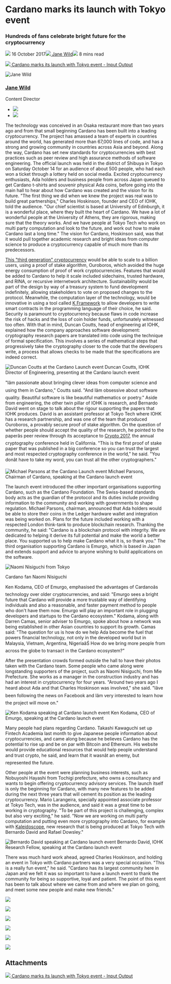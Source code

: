 # Cardano marks its launch with Tokyo event
### **Hundreds of fans celebrate bright future for the cryptocurrency**
![](img/2017-10-16-cardano-marks-its-launch-with-tokyo-event.002.png) 16 October 2017![](img/2017-10-16-cardano-marks-its-launch-with-tokyo-event.002.png)[ Jane Wild](/en/blog/authors/jane-wild/page-1/)![](img/2017-10-16-cardano-marks-its-launch-with-tokyo-event.003.png) 8 mins read

![](img/2017-10-16-cardano-marks-its-launch-with-tokyo-event.004.png)[ Cardano marks its launch with Tokyo event - Input Output](https://ucarecdn.com/f0080953-1a94-4089-b719-ed69ecf2ad07/-/inline/yes/ "Cardano marks its launch with Tokyo event - Input Output")

![Jane Wild](img/2017-10-16-cardano-marks-its-launch-with-tokyo-event.005.png)[](/en/blog/authors/jane-wild/page-1/)
### [**Jane Wild**](/en/blog/authors/jane-wild/page-1/)
Content Director

- ![](img/2017-10-16-cardano-marks-its-launch-with-tokyo-event.006.png)[](https://www.linkedin.com/in/jane-wild-7898389 "LinkedIn")
- ![](img/2017-10-16-cardano-marks-its-launch-with-tokyo-event.007.png)[](https://twitter.com/jane_wild_ "Twitter")

The technology was conceived in an Osaka restaurant more than two years ago and from that small beginning Cardano has been built into a leading cryptocurrency. The project has amassed a team of experts in countries around the world, has generated more than 67,000 lines of code, and has a strong and growing community in countries across Asia and beyond. Along the way, Cardano has set new standards for cryptocurrencies with best practices such as peer review and high assurance methods of software engineering. The official launch was held in the district of Shibuya in Tokyo on Saturday October 14 for an audience of about 500 people, who had each won a ticket through a lottery held on social media. Excited cryptocurrency enthusiasts, Ada holders and business people from across Japan queued to get Cardano t-shirts and souvenir physical Ada coins, before going into the main hall to hear about how Cardano was created and the vision for its future. "The first thing we did when we knew the project was real was to build great partnerships," Charles Hoskinson, founder and CEO of IOHK, told the audience. "Our chief scientist is based at University of Edinburgh, it is a wonderful place, where they built the heart of Cardano. We have a lot of wonderful people at the University of Athens, they are rigorous, making sure that the theory works. And we have people at Tokyo Tech who work on multi party computation and look to the future, and work out how to make Cardano last a long time." The vision for Cardano, Hoskinson said, was that it would pull together academic research and bright ideas from computer science to produce a cryptocurrency capable of much more than its predecessors.

[This "third generation" cryptocurrency](https://www.bitsonline.com/video-hoskinson-cardano/ "Time for âThird Generationâ Blockchains, Says Cardanoâs Charles Hoskinson, Bitsonline") would be able to scale to a billion users, using a proof of stake algorithm, Ouroboros, which avoided the huge energy consumption of proof of work cryptocurrencies. Features that would be added to Cardano to help it scale included sidechains, trusted hardware, and RINA, or recursive internetwork architecture. Sustainability would be part of the design by way of a treasury system to fund development indefinitely, allowing stakeholders to vote on proposed changes to the protocol. Meanwhile, the computation layer of the technology, would be innovative in using a tool called [K Framework](https://coinjournal.net/kevm-wins-ic3-ethereum-crypto-boot-camp-2017-competition/ "KEVM Wins IC3-Ethereum Crypto Boot Camp 2017 Competition, Coin Journal") to allow developers to write smart contracts in the programming language of their choice, he said. Security is paramount to cryptocurrency because flaws in code increase the risk of hacks and the loss of coin holder funds, unfortunately witnessed too often. With that in mind, Duncan Coutts, head of engineering at IOHK, explained how the company approaches software development: cryptography research papers are translated into code using the technique of formal specification. This involves a series of mathematical steps that progressively take the cryptography closer to the code that the developers write, a process that allows checks to be made that the specifications are indeed correct.

![Duncan Coutts at the Cardano Launch event](img/2017-10-16-cardano-marks-its-launch-with-tokyo-event.008.jpeg) Duncan Coutts, IOHK Director of Engineering, presenting at the Cardano launch event

"Iâm passionate about bringing clever ideas from computer science and using them in Cardano," Coutts said. "And Iâm obsessive about software quality. Beautiful software is like beautiful mathematics or poetry." Aside from engineering, the other twin pillar of IOHK is research, and Bernardo David went on stage to talk about the rigour supporting the papers that IOHK produces. David is an assistant professor at Tokyo Tech where IOHK has a research partnership, and was one of the team that produced Ouroboros, a provably secure proof of stake algorithm. On the question of whether people should accept the quality of the research, he pointed to the paperâs peer review through its acceptance to [Crypto 2017](https://www.forbes.com/sites/amycastor/2017/08/23/at-crypto-2017-blockchain-presentations-focus-on-proofs-not-concepts/1 "Blockchain Projects Tighten Security with Math, Forbes"), the annual cryptography conference held in California. "This is the first proof of stake paper that was published in a big conference so you can trust the largest and most respected cryptography conference in the world," he said. "You donât have to take my word, you can trust all the other cryptographers."

![Michael Parsons at the Cardano Launch event](img/2017-10-16-cardano-marks-its-launch-with-tokyo-event.008.jpeg) Michael Parsons, Chairman of Cardano, speaking at the Cardano launch event

The launch event introduced the other important organisations supporting Cardano, such as the Cardano Foundation. The Swiss-based standards body acts as the guardian of the protocol and its duties include providing information to the community and working with governments to shape regulation. Michael Parsons, chairman, announced that Ada holders would be able to store their coins in the Ledger hardware wallet and integration was being worked on. Plans for the future included working with a respected London think-tank to produce blockchain research. Thanking the community, he said: "Cardano is a blockchain protocol with integrity. We are dedicated to helping it derive its full potential and make the world a better place. You supported us to help make Cardano what it is, so thank you." The third organisation supporting Cardano is Emurgo, which is based in Japan and extends support and advice to anyone wishing to build applications on the software.

![Naomi Nisiguchi from Tokyo](img/2017-10-16-cardano-marks-its-launch-with-tokyo-event.009.jpeg) 

Cardano fan Naomi Nisiguchi

Ken Kodama, CEO of Emurgo, emphasised the advantages of Cardanoâs technology over older cryptocurrencies, and said: "Emurgo sees a bright future that Cardano will provide a more trustable way of identifying individuals and also a reasonable, and faster payment method to people who don't have them now. Emurgo will play an important role in plugging developers and startups to the Cardano ecosystem." Kodama, along with Darren Camas, senior adviser to Emurgo, spoke about how a network was being established in other Asian countries to support its growth. Camas said: "The question for us is how do we help Ada become the fuel that powers financial technology, not only in the developed world but in Malaysia, Vietnam, Argentina, NigeriaâŚ How do we bring more people from across the globe to transact in the Cardano ecosystem?"

After the presentation crowds formed outside the hall to have their photos taken with the Cardano team. Some people who came along were longstanding supporters of the project, such as Naomi Nisiguchi, from Mie Prefecture. She works as a manager in the construction industry and has had an interest in cryptocurrency for four years. "Around two years ago I heard about Ada and that Charles Hoskinson was involved," she said. "Iâve been following the news on Facebook and Iâm very interested to learn how the project will move on."

![Ken Kodama speaking at Cardano launch event](img/2017-10-16-cardano-marks-its-launch-with-tokyo-event.008.jpeg) Ken Kodama, CEO of Emurgo, speaking at the Cardano launch event

Many people had plans regarding Cardano. Takashi Kawaguchi set up Fintech Academia last month to give Japanese people information about cryptocurrencies, and came along because he believes Cardano has the potential to rise up and be on par with Bitcoin and Ethereum. His website would provide educational resources that would help people understand and trust crypto, he said, and learn that it wasnât an enemy, but represented the future.

Other people at the event were planning business interests, such as Nobuyoshi Hayashi from Tochigi prefecture, who owns a consultancy and wants to begin offering cryptocurrency advisory services. The launch itself is only the beginning for Cardano, with many new features to be added during the next three years that will cement its position as the leading cryptocurrency. Mario Larangeira, specially appointed associate professor at Tokyo Tech, was in the audience, and said it was a great time to be working in cryptography. "To be part of this project is challenging, complex but also very exciting," he said. "Now we are working on multi party computation and putting even more cryptography into Cardano, for example with [Kaleidoscope](/en/research/papers/#P684RSHV "IOHK Papers, Kaleidoscope"), new research that is being produced at Tokyo Tech with Bernardo David and Rafael Dowsley."

![Bernardo David speaking at Cardano launch event](img/2017-10-16-cardano-marks-its-launch-with-tokyo-event.008.jpeg) Bernardo David, IOHK Research Fellow, speaking at the Cardano launch event

There was much hard work ahead, agreed Charles Hoskinson, and holding an event in Tokyo with Cardano partners was a very special occasion. "This is a really fun event," he said. "Cardano has its largest community here in Japan and we felt it was so important to have a launch event to thank the community for being so supportive, loyal and patient. The point of this event has been to talk about where we came from and where we plan on going, and meet some new people and make new friends."

![](img/2017-10-16-cardano-marks-its-launch-with-tokyo-event.010.jpeg)[](https://ucarecdn.com/1f67d026-139b-471d-9f9e-92ef85492b88/)

![](img/2017-10-16-cardano-marks-its-launch-with-tokyo-event.010.jpeg)[](https://ucarecdn.com/e12a00a2-7c0f-425a-a2fb-09dc401729f7/)

![](img/2017-10-16-cardano-marks-its-launch-with-tokyo-event.010.jpeg)[](https://ucarecdn.com/ddc59fc8-87f9-476b-a31f-dba33a3b8add/)

![](img/2017-10-16-cardano-marks-its-launch-with-tokyo-event.010.jpeg)[](https://ucarecdn.com/cf296d46-da87-4ba3-806f-d4824d13b2b2/)

![](img/2017-10-16-cardano-marks-its-launch-with-tokyo-event.010.jpeg)[](https://ucarecdn.com/b703f992-bc2a-4dc5-b6b6-c0dd1630bd74/)

![](img/2017-10-16-cardano-marks-its-launch-with-tokyo-event.010.jpeg)[](https://ucarecdn.com/9d61cbdd-6d87-4ead-bf9d-68d7b143a5a1/)
## **Attachments**
![](img/2017-10-16-cardano-marks-its-launch-with-tokyo-event.004.png)[ Cardano marks its launch with Tokyo event - Input Output](https://ucarecdn.com/f0080953-1a94-4089-b719-ed69ecf2ad07/-/inline/yes/ "Cardano marks its launch with Tokyo event - Input Output")
